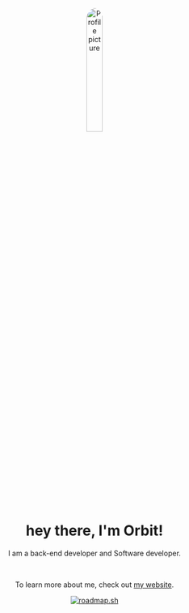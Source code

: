 <p align="center"><img width="25%" height="25%" alt="Profile picture" src="https://images.weserv.nl/?url=https://www.pulsedinc.tech/assets/images/team/o4bit.gif&h=400&fit=cover&mask=circle&output=gif&n=-1" style="border-radius: 50%" /></p>
<h1 align="center">hey there, I'm Orbit!</h1>
<p align="center">I am a back-end developer and Software developer.</p>
<br>
<p align="center">To learn more about me, check out <a href="https://o4bit.me">my website</a>.</p>
<p align="center"><a href="https://roadmap.sh"><img src="https://roadmap.sh/card/wide/6777dfa470129741a8011067?variant=dark" alt="roadmap.sh"/></a>
